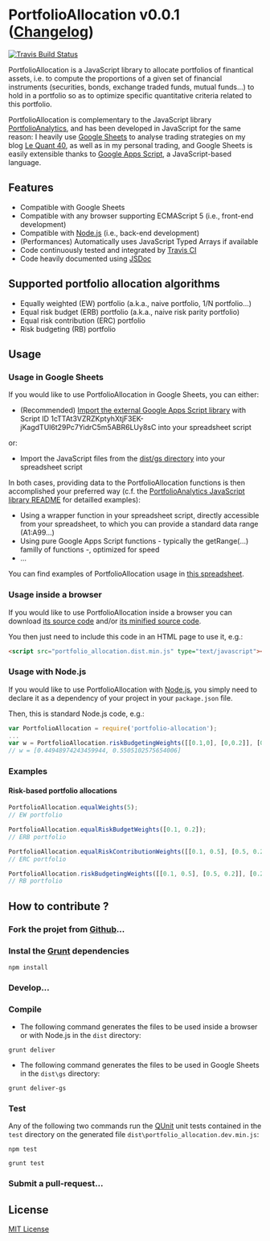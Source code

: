 # PortfolioAllocation v0.0.1 ([Changelog](changelog.md))

[![Travis Build Status](https://travis-ci.org/lequant40/portfolio_allocation_js.svg?style=flat)](https://travis-ci.org/lequant40/portfolio_allocation_js)

PortfolioAllocation is a JavaScript library to allocate portfolios of finantical assets, i.e. to compute the proportions of a given set of financial instruments (securities, bonds, exchange traded funds, mutual funds...) to hold in a portfolio so as to optimize specific quantitative criteria related to this portfolio.

PortfolioAllocation is complementary to the JavaScript library [PortfolioAnalytics](https://github.com/lequant40/portfolio_analytics_js), and has been developed in JavaScript for the same reason: I heavily use [Google Sheets](https://www.google.com/sheets/about/) to analyse trading strategies on my blog [Le Quant 40](http://www.lequant40.com/), as well as in my personal trading, and Google Sheets is easily extensible thanks to [Google Apps Script](https://developers.google.com/apps-script/), a JavaScript-based language.


## Features

- Compatible with Google Sheets
- Compatible with any browser supporting ECMAScript 5 (i.e., front-end development)
- Compatible with [Node.js](https://nodejs.org/) (i.e., back-end development)
- (Performances) Automatically uses JavaScript Typed Arrays if available
- Code continuously tested and integrated by [Travis CI](https://travis-ci.org/)
- Code heavily documented using [JSDoc](http://usejsdoc.org/)


## Supported portfolio allocation algorithms

- Equally weighted (EW) portfolio (a.k.a., naive portfolio, 1/N portfolio...)
- Equal risk budget (ERB) portfolio (a.k.a., naive risk parity portfolio)
- Equal risk contribution (ERC) portfolio
- Risk budgeting (RB) portfolio


## Usage

### Usage in Google Sheets

If you would like to use PortfolioAllocation in Google Sheets, you can either:

- (Recommended) [Import the external Google Apps Script library](https://developers.google.com/apps-script/guide_libraries) with Script ID 1cTTAt3VZRZKptyhXtjF3EK-jKagdTUl6t29Pc7YidrC5m5ABR6LUy8sC into your spreadsheet script

or:

- Import the JavaScript files from the [dist/gs directory](https://github.com/lequant40/portfolio_allocation_js/tree/master/dist/gs) into your spreadsheet script

In both cases, providing data to the PortfolioAllocation functions is then accomplished your preferred way (c.f. the [PortfolioAnalytics JavaScript library README](https://github.com/lequant40/portfolio_analytics_js) for detailled examples):

- Using a wrapper function in your spreadsheet script, directly accessible from your spreadsheet, to which you can provide a standard data range (A1:A99...)
- Using pure Google Apps Script functions - typically the getRange(...) familly of functions -, optimized for speed
- ...

You can find examples of PortfolioAllocation usage in [this spreadsheet](https://docs.google.com/spreadsheets/d/1ScrwSjr9EgwXfRyPN4IaqVxZvDnqw-hWvVQcJ9Ak590). 


### Usage inside a browser

If you would like to use PortfolioAllocation inside a browser you can download [its source code](http://raw.github.com/lequant40/portfolio_allocation_js/master/dist/portfolio_allocation.dist.js) and/or [its minified source code](http://raw.github.com/lequant40/portfolio_allocation_js/master/dist/portfolio_allocation.dist.min.js).

You then just need to include this code in an HTML page to use it, e.g.:
```html
<script src="portfolio_allocation.dist.min.js" type="text/javascript"></script>
```


### Usage with Node.js

If you would like to use PortfolioAllocation with [Node.js](https://nodejs.org/en/), you simply need to declare it as a dependency of your project 
in your `package.json` file.

Then, this is standard Node.js code, e.g.:

```js
var PortfolioAllocation = require('portfolio-allocation');
...
var w = PortfolioAllocation.riskBudgetingWeights([[0.1,0], [0,0.2]], [0.25, 0.75]);
// w = [0.44948974243459944, 0.5505102575654006]
```


### Examples

#### Risk-based portfolio allocations

```js
PortfolioAllocation.equalWeights(5); 
// EW portfolio

PortfolioAllocation.equalRiskBudgetWeights([0.1, 0.2]); 
// ERB portfolio

PortfolioAllocation.equalRiskContributionWeights([[0.1, 0.5], [0.5, 0.2]]); 
// ERC portfolio

PortfolioAllocation.riskBudgetingWeights([[0.1, 0.5], [0.5, 0.2]], [0.25, 0.75]); 
// RB portfolio
```


## How to contribute ?

### Fork the projet from [Github](https://github.com/)...


### Instal the [Grunt](http://gruntjs.com/) dependencies

```
npm install
```

### Develop...

### Compile

- The following command generates the files to be used inside a browser or with Node.js in the `dist` directory:

```
grunt deliver
```

- The following command generates the files to be used in Google Sheets in the `dist\gs` directory:

```
grunt deliver-gs
```

### Test

Any of the following two commands run the [QUnit](https://qunitjs.com/) unit tests contained in the `test` directory on the generated file `dist\portfolio_allocation.dev.min.js`:

```
npm test
```

```
grunt test
```

### Submit a pull-request...


## License

[MIT License](https://en.wikipedia.org/wiki/MIT_License)

